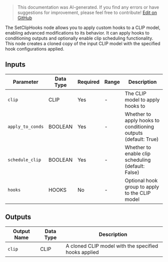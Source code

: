 > This documentation was AI-generated. If you find any errors or have suggestions for improvement, please feel free to contribute! [Edit on GitHub](https://github.com/Comfy-Org/embedded-docs/blob/main/comfyui_embedded_docs/docs/SetClipHooks/en.md)

The SetClipHooks node allows you to apply custom hooks to a CLIP model, enabling advanced modifications to its behavior. It can apply hooks to conditioning outputs and optionally enable clip scheduling functionality. This node creates a cloned copy of the input CLIP model with the specified hook configurations applied.

## Inputs

| Parameter | Data Type | Required | Range | Description |
|-----------|-----------|----------|-------|-------------|
| `clip` | CLIP | Yes | - | The CLIP model to apply hooks to |
| `apply_to_conds` | BOOLEAN | Yes | - | Whether to apply hooks to conditioning outputs (default: True) |
| `schedule_clip` | BOOLEAN | Yes | - | Whether to enable clip scheduling (default: False) |
| `hooks` | HOOKS | No | - | Optional hook group to apply to the CLIP model |

## Outputs

| Output Name | Data Type | Description |
|-------------|-----------|-------------|
| `clip` | CLIP | A cloned CLIP model with the specified hooks applied |
